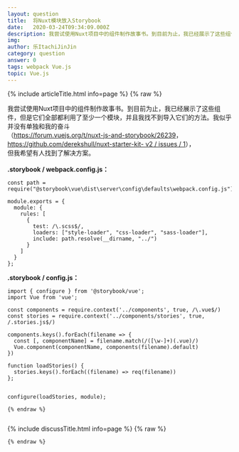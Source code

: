 ```yaml
---
layout: question
title:  将Nuxt模块放入Storybook
date:   2020-03-24T09:34:09.000Z
description: 我尝试使用Nuxt项目中的组件制作故事书。到目前为止，我已经展示了这些组件，但是它们全部都利用了至少一个模块，并且我找不到导入它们的方法。我似乎并没有单独...
img: 
author: 乐ItachiJinJin
category: question
answer: 0
tags: webpack Vue.js
topic: Vue.js
---
```

<div class="article-root">
  <div class="article">
    {% include articleTitle.html info=page %}
    {% raw %}
    <div class="article-content"><p><font style="vertical-align: inherit;"><font style="vertical-align: inherit;">我尝试使用Nuxt项目中的组件制作故事书。</font><font style="vertical-align: inherit;">到目前为止，我已经展示了这些组件，但是它们全部都利用了至少一个模块，并且我找不到导入它们的方法。</font><font style="vertical-align: inherit;">我似乎并没有单独和我的奋斗</font></font><br><font style="vertical-align: inherit;"><font style="vertical-align: inherit;">（</font></font><a href="https://forum.vuejs.org/t/nuxt-js-and-storybook/26239" rel="nofollow noreferrer"><font style="vertical-align: inherit;"><font style="vertical-align: inherit;">https://forum.vuejs.org/t/nuxt-js-and-storybook/26239</font></font></a><font style="vertical-align: inherit;"><font style="vertical-align: inherit;">，</font></font><br>
<a href="https://github.com/derekshull/nuxt-starter-kit-v2/issues/1" rel="nofollow noreferrer"><font style="vertical-align: inherit;"><font style="vertical-align: inherit;">https://github.com/derekshull/nuxt-starter-kit- v2 / issues / 1</font></font></a><font style="vertical-align: inherit;"><font style="vertical-align: inherit;">），</font></font><br><font style="vertical-align: inherit;"><font style="vertical-align: inherit;">
但我希望有人找到了解决方案。 
   </font></font><br><br>
<strong><font style="vertical-align: inherit;"><font style="vertical-align: inherit;">.storybook / webpack.config.js：</font></font></strong></p>

<pre><code>const path = require("@storybook\vue\dist\server\config\defaults\webpack.config.js");<font></font>
<font></font>
module.exports = {<font></font>
  module: {<font></font>
    rules: [<font></font>
      {<font></font>
        test: /\.scss$/,<font></font>
        loaders: ["style-loader", "css-loader", "sass-loader"],<font></font>
        include: path.resolve(__dirname, "../")<font></font>
      }<font></font>
    ]<font></font>
  }<font></font>
};<font></font>
</code></pre>

<p><strong><font style="vertical-align: inherit;"><font style="vertical-align: inherit;">.storybook / config.js：</font></font></strong></p>

<pre><code>import { configure } from '@storybook/vue';<font></font>
import Vue from 'vue';<font></font>
<font></font>
const components = require.context('../components', true, /\.vue$/)<font></font>
const stories = require.context('../components/stories', true, /.stories.js$/)<font></font>
<font></font>
components.keys().forEach(filename =&gt; {<font></font>
  const [, componentName] = filename.match(/([\w-]+)(.vue)/)<font></font>
  Vue.component(componentName, components(filename).default)<font></font>
})<font></font>
<font></font>
function loadStories() {<font></font>
  stories.keys().forEach((filename) =&gt; req(filename))<font></font>
};<font></font>
<font></font>
<font></font>
configure(loadStories, module);<font></font>
</code></pre></div>
    {% endraw %}
  </div>
  <p style="height: 0;width:0;overflow: hidden;"> 第3577篇《将Nuxt模块放入Storybook》来自Winter(https://github.com/aiyld/aiyld.github.io)的站点</p>
  <div class="discuss-wrapper">
    {% include discussTitle.html info=page %}
    {% raw %}
    
    {% endraw %}
  </div>
<div>
